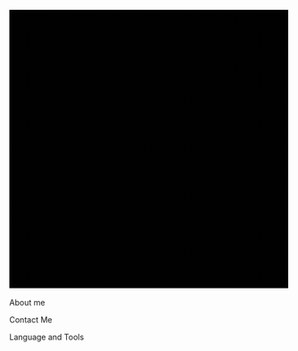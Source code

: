 
![Header](https://github.com/Illia-Ivanov/Illia-Ivanov/blob/main/Illia-Ivanov.gif)


About me 



Contact Me 


Language and Tools

